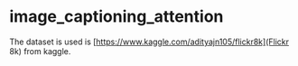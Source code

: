 # image_captioning_attention

The dataset is used is  [https://www.kaggle.com/adityajn105/flickr8k](Flickr 8k) from kaggle.
